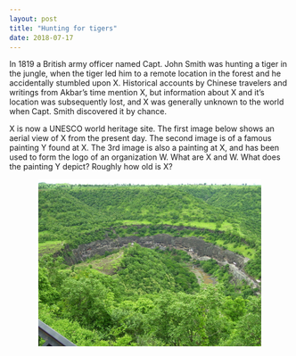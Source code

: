 ```yaml
---
layout: post
title: "Hunting for tigers"
date: 2018-07-17
---
```


In 1819 a British army officer named Capt. John Smith was hunting a tiger in the jungle, when the tiger led him to a remote location in the forest and he accidentally stumbled upon X. Historical accounts by Chinese travelers and writings from Akbar’s time mention X, but information about X and it’s location was subsequently lost, and X was generally unknown to the world when Capt. Smith discovered it by chance.

X is now a UNESCO world heritage site. The first image below shows an aerial view of X from the present day. The second image is of a famous painting Y found at X. The 3rd image is also a painting at X, and has been used to form the logo of an organization W. What are X and W. What does the painting Y depict? Roughly how old is X?


<p align="center">
  <img width="400"  src="/assets/tigerHunting.jpg">
</p>
